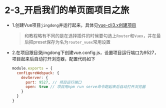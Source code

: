 # 2-3_开启我们的单页面项目之旅

+ 1.创建Vue项目`jingdong`并运行起来，具体见[vue-cli3.x创建项目](../../VueSell/第2章_项目准备工作/README.md#创建项目)
  > 和教程略有不同的是在选择插件的时候要勾选上`Router`和`Vuex`，并在最后把preset保存为名为`router_vuex`常用设置
+ 2.在项目跟目录jingdong下创建vue.config.js，设置项目运行端口为9527，项目起来后自动打开浏览器，配置代码如下

  ```javascript
  module.exports = {
    configureWebpack: {
      devServer: {
        port: 9527, // 项目运行端口
        open: true // 项目用npm run serve命令跑起来后自动打开浏览器
      }
    }
  }
  ```
  
